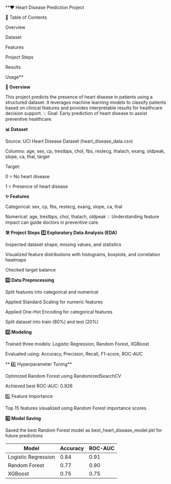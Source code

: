 **❤️ Heart Disease Prediction Project

📑 Table of Contents

Overview

Dataset

Features

Project Steps

Results

Usage**



**🚀 Overview**

This project predicts the presence of heart disease in patients using a structured dataset.
It leverages machine learning models to classify patients based on clinical features and provides interpretable results for healthcare decision support.
💡 Goal: Early prediction of heart disease to assist preventive healthcare.

**📊 Dataset**

Source: UCI Heart Disease Dataset (heart_disease_data.csv)

Columns: age, sex, cp, trestbps, chol, fbs, restecg, thalach, exang, oldpeak, slope, ca, thal, target

Target:

0 = No heart disease

1 = Presence of heart disease


**✨ Features**

Categorical: sex, cp, fbs, restecg, exang, slope, ca, thal

Numerical: age, trestbps, chol, thalach, oldpeak
💡 Understanding feature impact can guide doctors in preventive care.

**🛠️ Project Steps**
**1️⃣ Exploratory Data Analysis (EDA)**

Inspected dataset shape, missing values, and statistics

Visualized feature distributions with histograms, boxplots, and correlation heatmaps

Checked target balance


**2️⃣ Data Preprocessing**

Split features into categorical and numerical

Applied Standard Scaling for numeric features

Applied One-Hot Encoding for categorical features

Split dataset into train (80%) and test (20%)

**3️⃣ Modeling**

Trained three models: Logistic Regression, Random Forest, XGBoost

Evaluated using: Accuracy, Precision, Recall, F1-score, ROC-AUC

**
4️⃣ Hyperparameter Tuning**

Optimized Random Forest using RandomizedSearchCV

Achieved best ROC-AUC: 0.926


5️⃣ Feature Importance

Top 15 features visualized using Random Forest importance scores


**6️⃣ Model Saving**

Saved the best Random Forest model as best_heart_disease_model.pkl for future predictions

| Model               | Accuracy | ROC-AUC |
| ------------------- | -------- | ------- |
| Logistic Regression | 0.84     | 0.91    |
| Random Forest       | 0.77     | 0.90    |
| XGBoost             | 0.75     | 0.75    |
